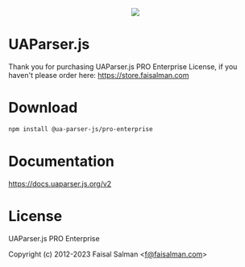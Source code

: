 <p align="center">
    <a href="https://uaparser.js.org"><img src="https://raw.githubusercontent.com/faisalman/ua-parser-js/gh-pages/images/uap-header.png"></a>
</p>

# UAParser.js

Thank you for purchasing UAParser.js PRO Enterprise License, if you haven't please order here: https://store.faisalman.com

# Download

```sh
npm install @ua-parser-js/pro-enterprise
```

# Documentation

https://docs.uaparser.js.org/v2 

# License

UAParser.js PRO Enterprise

Copyright (c) 2012-2023 Faisal Salman <<f@faisalman.com>>